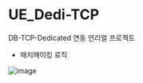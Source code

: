 # UE_Dedi-TCP
 DB-TCP-Dedicated 연동 언리얼 프로젝트



 - 매치매이킹 로직

   
![image](https://github.com/jjw1270/UE_Dedi_TCP/assets/34919593/c267ccf1-2368-48a9-bc76-1ff722b2ce89)

